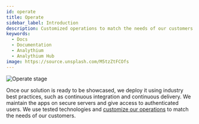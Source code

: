 ```yaml
---
id: operate
title: Operate
sidebar_label: Introduction
description: Customized operations to match the needs of our customers.
keywords:
  - Docs
  - Documentation
  - Analythium
  - Analythium Hub
image: https://source.unsplash.com/M5tzZtFCOfs
---
```


![Operate stage](../../img/undraw_programmer_imem_operate.svg)

Once our solution is ready to be showcased, we deploy it using
industry best practices, such as continuous integration and continuous delivery.
We maintain the apps on secure servers and give access to authenticated users.
We use tested technologies and [customize our operations](operate)
to match the needs of our customers.

